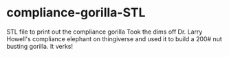 # compliance-gorilla-STL
STL file to print out the compliance gorilla
Took the dims off Dr. Larry Howell's compliance elephant on thingiverse 
and used it to build a 200# nut busting gorilla.
It verks!
